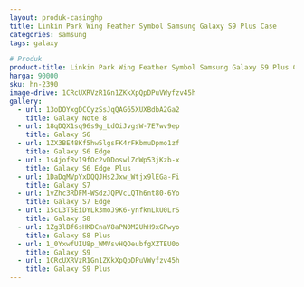 ```yaml
---
layout: produk-casinghp
title: Linkin Park Wing Feather Symbol Samsung Galaxy S9 Plus Case
categories: samsung
tags: galaxy

# Produk
product-title: Linkin Park Wing Feather Symbol Samsung Galaxy S9 Plus Case
harga: 90000
sku: hn-2390
image-drive: 1CRcUXRVzR1Gn1ZKkXpQpDPuVWyfzv45h
gallery:
  - url: 13oDOYxgDCCyzSsJqQAG65XUXBdbA2Ga2
    title: Galaxy Note 8
  - url: 18qDQX1sq96s9g_LdOiJvgsW-7E7wv9ep
    title: Galaxy S6
  - url: 1ZX3BE48Kf5hw5lgsFK4rFKbmuDpmo1zf
    title: Galaxy S6 Edge
  - url: 1s4jofRv19fOc2vDDoswlZdWp53jKzb-x
    title: Galaxy S6 Edge Plus
  - url: 1DaDqMVpYxDQQJHs2Jxw_Wtjx9lEGa-Fi
    title: Galaxy S7
  - url: 1vZhc3RDFM-WSdzJQPVcLQTh6nt80-6Yo
    title: Galaxy S7 Edge
  - url: 15cL3T5EiDYLk3moJ9K6-ynfknLkU0LrS
    title: Galaxy S8
  - url: 1Zg3lBf6sHKDCnaV8aPN0M2UhH9xGPwyo
    title: Galaxy S8 Plus
  - url: 1_0YxwfUIU8p_WMVsvHQOeubfgXZTEU0o
    title: Galaxy S9
  - url: 1CRcUXRVzR1Gn1ZKkXpQpDPuVWyfzv45h
    title: Galaxy S9 Plus
---
```

